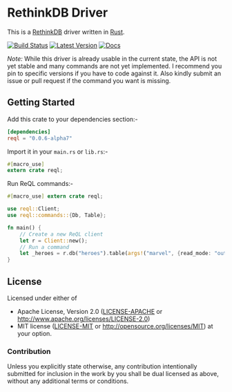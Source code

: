 # RethinkDB Driver

This is a [RethinkDB] driver written in [Rust].

[RethinkDB]: https://www.rethinkdb.com
[Rust]: https://www.rust-lang.org

[![Build Status](https://travis-ci.org/rust-rethinkdb/reql.svg?branch=master)](https://travis-ci.org/rust-rethinkdb/reql) [![Latest Version](https://img.shields.io/crates/v/reql.svg)](https://crates.io/crates/reql) [![Docs](https://docs.rs/reql/badge.svg)](https://docs.rs/reql)

*Note:* While this driver is already usable in the current state, the API is not yet stable and many commands are not yet implemented. I recommend you pin to specific versions if you have to code against it. Also kindly submit an issue or pull request if the command you want is missing.

## Getting Started

Add this crate to your dependencies section:-

```toml
[dependencies]
reql = "0.0.6-alpha7"
```

Import it in your `main.rs` or `lib.rs`:-

```rust
#[macro_use]
extern crate reql;
```

Run ReQL commands:-

```rust
#[macro_use] extern crate reql;

use reql::Client;
use reql::commands::{Db, Table};

fn main() {
    // Create a new ReQL client
    let r = Client::new();
    // Run a command
    let _heroes = r.db("heroes").table(args!("marvel", {read_mode: "outdated"}));
}
```

## License

Licensed under either of
* Apache License, Version 2.0 ([LICENSE-APACHE](LICENSE-APACHE) or http://www.apache.org/licenses/LICENSE-2.0)
* MIT license ([LICENSE-MIT](LICENSE-MIT) or http://opensource.org/licenses/MIT)
at your option.

### Contribution

Unless you explicitly state otherwise, any contribution intentionally submitted
for inclusion in the work by you shall be dual licensed as above, without any
additional terms or conditions.
